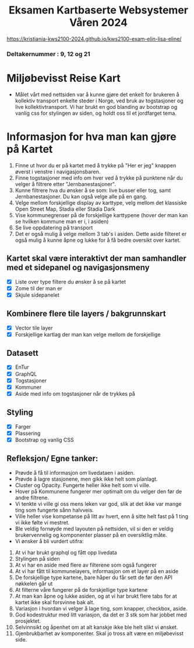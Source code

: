 <h1 align='center'>
  Eksamen Kartbaserte Websystemer Våren 2024
</h1>

https://kristiania-kws2100-2024.github.io/kws2100-exam-elin-lisa-eline/

### Deltakernummer : 9, 12 og 21

# Miljøbevisst Reise Kart

- Målet vårt med nettsiden var å kunne gjøre det enkelt for brukeren å kollektiv transport enkelte steder i Norge, ved bruk av togstasjoner og live kollektivtransport. Vi har brukt en god blanding av bootstrap og vanlig css for stylingen av siden, og holdt oss til et jordfarget tema.

# Informasjon for hva man kan gjøre på Kartet

1. Finne ut hvor du er på kartet med å trykke på "Her er jeg" knappen øverst i venstre i navigasjonsbaren.
2. Finne togstasjoner med info om hver ved å trykke på punktene når du velger å filtrere etter "Jernbanestasjoner".
3. Kunne filtrere hva du ønsker å se som: live busser eller tog, samt Jernbanestasjoner. Du kan også velge alle på en gang.
4. Velge mellom forskjellige display av karttype, velg mellom det klassiske Open Street Map, Stadia eller Stadia Dark
5. Vise kommunegrenser på de forskjellige karttypene (hover der man kan se hvilken kommune man er i, i asiden)
6. Se live oppdatering på transport
7. Det er også mulig å velge mellom 3 tab's i asiden. Dette aside filteret er også mulig å kunne åpne og lukke for å få bedre oversikt over kartet.

## Kartet skal være interaktivt der man samhandler med et sidepanel og navigasjonsmeny

- [x] Liste over type filtere du ønsker å se på kartet
- [x] Zome til der man er
- [x] Skjule sidepanelet

## Kombinere flere tile layers / bakgrunnskart

- [x] Vector tile layer
- [x] Forskjellige kartlag der man kan velge mellom de forskjellige

## Datasett

- [x] EnTur
- [x] GraphQL
- [x] Togstasjoner
- [x] Kommuner
- [x] Aside med info om togstasjoner når de trykkes på

## Styling

- [x] Farger
- [x] Plassering
- [x] Bootstrap og vanlig CSS

## Refleksjon/ Egne tanker:

- Prøvde å få til informasjon om livedataen i asiden.
- Prøvde å lagre stasjonene, men gikk ikke helt som planlagt.
- Cluster og Opacity. Fungerte heller ikke helt som vi ville.
- Hover på Kommunene fungerer mer optimalt om du velger den før de andre filtrene.
- Vi tenkte vi ville gi oss mens leken var god, slik at det ikke var mange ting som fungerte sånn halvveis.
- Ville heller vise kompetanse på litt av hvert, enn å sitte helt fast på 1 ting vi ikke følte vi mestret.
- Ble veldig fornøyde med layouten på nettsiden, vil si den er veldig brukervennelig og komponenter plasser på en oversiktlig måte.
- Vi ønsker å bli vurdert utifra:

1. At vi har brukt graphql og fått opp livedata
2. Stylingen på siden
3. At vi har en aside med flere av filterene som også fungerer
4. At vi har fått til kommunelayers, informasjon om et layer på en aside
5. De forskjellige type kartene, bare håper du får sett de før den API nøkkelen går ut
6. At filterne våre fungerer på de forskjellige type kartene
7. At man kan åpne og lukke asiden, og at vi har brukt flere tabs for at kartet ikke skal forsvinne bak alt.
8. Variasjon i hvordan vi velger å lage ting, som knapper, checkbox, aside.
9. God kodestruktur med litt variasjon, da det er 3 stk som har jobbet med prosjektet.
10. Selvinnsikt og åpenhet om at alt kanskje ikke ble helt slikt vi ønsket.
11. Gjenbrukbarhet av komponenter. Skal jo tross alt være en miljøbevisst side.
